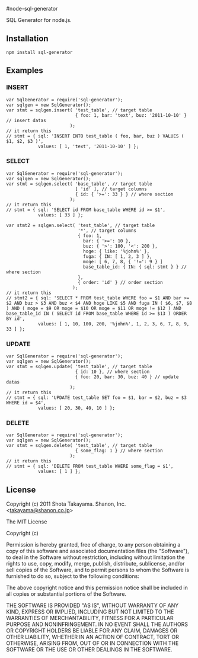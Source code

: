 #node-sql-generator

SQL Generator for node.js.

## Installation

    npm install sql-generator

## Examples

### INSERT

    var SqlGenerator = require('sql-generator');
    var sqlgen = new SqlGenerator();
    var stmt = sqlgen.insert( 'test_table', // target table
                              { foo: 1, bar: 'text', buz: '2011-10-10' } // insert datas
                            );
    // it return this
    // stmt = { sql: 'INSERT INTO test_table ( foo, bar, buz ) VALUES ( $1, $2, $3 )',
                values: [ 1, 'text', '2011-10-10' ] };

### SELECT

    var SqlGenerator = require('sql-generator');
    var sqlgen = new SqlGenerator();
    var stmt = sqlgen.select( 'base_table', // target table
                              [ 'id' ], // target columns
                              { id: { '>=': 33 } } // where section
                            );
    // it return this
    // stmt = { sql: 'SELECT id FROM base_table WHERE id >= $1',
                values: [ 33 ] };
    
    var stmt2 = sqlgen.select( 'test_table', // target table
                               '*', // target columns
                               { foo: 1,
                                 bar: { '>=': 10 },
                                 buz: { '>': 100, '<': 200 },
                                 hoge: { like: '%john%' },
                                 fuga: { IN: [ 1, 2, 3 ] },
                                 moge: [ 6, 7, 8, { '!=': 9 } ]
                                 base_table_id: { IN: { sql: stmt } } // where section
                               },
                               { order: 'id' } // order section
                             );
    // it return this
    // stmt2 = { sql: 'SELECT * FROM test_table WHERE foo = $1 AND bar >= $2 AND buz > $3 AND buz < $4 AND hoge LIKE $5 AND fuga IN ( $6, $7, $8 ) AND ( moge = $9 OR moge = $10 OR moge = $11 OR moge != $12 ) AND base_table_id IN ( SELECT id FROM base_table WHERE id >= $13 ) ORDER BY id',
                values: [ 1, 10, 100, 200, '%john%', 1, 2, 3, 6, 7, 8, 9, 33 ] };

### UPDATE

    var SqlGenerator = require('sql-generator');
    var sqlgen = new SqlGenerator();
    var stmt = sqlgen.update( 'test_table', // target table
                              { id: 10 }, // where section
                              { foo: 20, bar: 30, buz: 40 } // update datas
                            );
    // it return this
    // stmt = { sql: 'UPDATE test_table SET foo = $1, bar = $2, buz = $3 WHERE id = $4',
                values: [ 20, 30, 40, 10 ] };

### DELETE

    var SqlGenerator = require('sql-generator');
    var sqlgen = new SqlGenerator();
    var stmt = sqlgen.delete( 'test_table', // target table
                              { some_flag: 1 } // where section
                            );
    // it return this
    // stmt = { sql: 'DELETE FROM test_table WHERE some_flag = $1',
                values: [ 1 ] };


## License

Copyright (c) 2011 Shota Takayama. Shanon, Inc. &lt;takayama@shanon.co.jp&gt;

The MIT License

Copyright (c) <year> <copyright holders>

Permission is hereby granted, free of charge, to any person obtaining a copy
of this software and associated documentation files (the "Software"), to deal
in the Software without restriction, including without limitation the rights
to use, copy, modify, merge, publish, distribute, sublicense, and/or sell
copies of the Software, and to permit persons to whom the Software is
furnished to do so, subject to the following conditions:

The above copyright notice and this permission notice shall be included in
all copies or substantial portions of the Software.

THE SOFTWARE IS PROVIDED "AS IS", WITHOUT WARRANTY OF ANY KIND, EXPRESS OR
IMPLIED, INCLUDING BUT NOT LIMITED TO THE WARRANTIES OF MERCHANTABILITY,
FITNESS FOR A PARTICULAR PURPOSE AND NONINFRINGEMENT. IN NO EVENT SHALL THE
AUTHORS OR COPYRIGHT HOLDERS BE LIABLE FOR ANY CLAIM, DAMAGES OR OTHER
LIABILITY, WHETHER IN AN ACTION OF CONTRACT, TORT OR OTHERWISE, ARISING FROM,
OUT OF OR IN CONNECTION WITH THE SOFTWARE OR THE USE OR OTHER DEALINGS IN
THE SOFTWARE.
